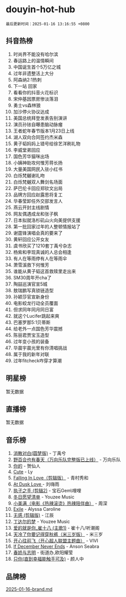 # douyin-hot-hub

`最后更新时间：2025-01-16 13:16:55 +0800`

## 抖音热榜

1. 时尚界不能没有哈尔滨
1. 春运路上的温情瞬间
1. 中国诞生首个5万亿之城
1. 过年非遗整活上大分
1. 阿森纳2:1热刺
1. 下一站 回家
1. 看看你的抖音火花标识
1. 宋仲基因票房惨淡落泪
1. 勇士vs森林狼
1. 加沙停火协议达成
1. 美国总统拜登发表告别演讲
1. 演员孙铱自曝患脑动脉瘤
1. 王者蛇年春节版本1月23日上线
1. 湖人双向合同签约杰米森
1. 黄子韬妈妈上错号给徐艺洋刷礼物
1. 李威堂弟回应
1. 国色芳华猫咪出场
1. 小姨神助攻何惟芳蒋长扬
1. 大量美国网民入驻小红书
1. 白烁梵樾谢礼吻
1. 白烁梵樾双人舞剑名场面
1. 萨巴伦卡回应郑钦文出局
1. 品牌方回应赵露思将复工
1. 华春莹卸任外交部发言人
1. 燕云开封主线剧情
1. 网友偶遇成龙和张子枫
1. 日本拟就洛杉矶山火向美提供支援
1. 第一批回家过年的人整顿情报站了
1. 谢霆锋演唱会真的要来了
1. 黄轩回应公开女友
1. 虞书欣买了1210套丁禹兮杂志
1. 杨紫和李现真诚的人总会相逢
1. 有人在等雨停有人在等雨伞
1. 萧雪溪救下何惟芳
1. 谁能从黄子韬这首救赎里走出来
1. SM30周年开cha了
1. 陶喆巡演官宣5城
1. 敖瑞鹏写真锁链造型
1. 孙颖莎官宣新身份
1. 电影蛟龙行动全员覆面
1. 但求同年同月同日富
1. 就这个Lucifer跳起来爽
1. 巴塞罗那5:1贝蒂斯
1. 给老外一点国色芳华震撼
1. 陈丽君贾宝玉造型
1. 过年变小孩的装备
1. 华晨宇晨光里有你清唱挑战
1. 属于我的新年对联
1. 过年fitcheck咋穿才算潮

## 明星榜

暂无数据

## 直播榜

暂无数据

## 音乐榜

1. [消散对白(圆梦版)](https://sf5-hl-cdn-tos.douyinstatic.com/obj/tos-cn-ve-2774/og4jB5I5IizzoZVAAAzWgBMAsMDWoArfwBOiFs) - 丁禹兮
1. [野百合也有春天（万向乐队完整版已上线）](https://sf5-hl-cdn-tos.douyinstatic.com/obj/tos-cn-ve-2774/oMnUxhRAMiAGBqDtIPBQ7ACYQZFlJCftcgeDJE) - 万向乐队
1. [你的](https://sf5-hl-cdn-tos.douyinstatic.com/obj/tos-cn-ve-2774/oYuIeKf42jB7sEV6B2upMdpYAgfrQWj0FeRegh) - 贺仙人
1. [Cute](https://sf5-hl-cdn-tos.douyinstatic.com/obj/tos-cn-ve-2774/o4IbIzHWKAAB4wsS5qMBRiiAlEBGTpQRNfFvuo) - Ly
1. [Falling In Love（剪辑版）](https://sf5-hl-cdn-tos.douyinstatic.com/obj/tos-cn-ve-2774/o8ajpA8zzgBPahbBIO8AcKGBLJezFCRd1wfP9f) - 青村秀和
1. [ At Dusk  Love ](https://sf5-hl-cdn-tos.douyinstatic.com/obj/tos-cn-ve-2774/o8CrpCf5CaYgI4ZrtQgMQAFEfuGqNnRSDQAPBc) - 刘嗨雨
1. [执子之手 (剪辑2)](https://sf5-hl-cdn-tos.douyinstatic.com/obj/tos-cn-ve-2774/oUoZLQjCc31XzqsBnBQUNgeKtYPBcgbFDwtfcu) - 宝石Gem\哩哩
1. [冬日愿望清单](https://sf3-cdn-tos.douyinstatic.com/obj/tos-cn-ve-2774/oIIgUOeamCFCVAzxN6MFRLIBlLGpUqQxeeHrLE) - Youzee Music
1. [小美满（电影《热辣滚烫》热辣陪伴曲）](https://sf5-hl-cdn-tos.douyinstatic.com/obj/tos-cn-ve-2774/o0GAn2lSgfZIDUgtevCGDQYnFg4CwnrBaxbTZL) - 周深
1. [Exile](https://sf5-hl-cdn-tos.douyinstatic.com/obj/tos-cn-ve-2774/oYj4gAQTknKE3WW0Je8KGmQ7z1cA4FefwtbufD) - Alyssa Caroline
1. [无感 (剪辑版)](https://sf5-hl-cdn-tos.douyinstatic.com/obj/tos-cn-ve-2774/o0eIsUzJBDlQaQFC5OFlgbMEZC1TFYBftOBn6p) - 江辰
1. [丁达尔的梦](https://sf5-hl-cdn-tos.douyinstatic.com/obj/tos-cn-ve-2774/oMU3WirUZBVQkAC9ccG5P2IQirziZM2RTInUY) - Youzee Music
1. [爱的就是你_崔十八 (主歌1)](https://sf5-hl-cdn-tos.douyinstatic.com/obj/tos-cn-ve-2774/oI5BO5DhFZ6UTcNCnZaOCBLtZ7WIMQGfgnXf5E) - 崔十八/听潮阁
1. [天冷了你要记得穿秋裤（米三岁版）](https://sf5-hl-cdn-tos.douyinstatic.com/obj/tos-cn-ve-2774/oQlIwVIDWiZ6BQilAorS7MA0AgCkQDvcZAdm1) - 米三岁
1. [开心往前飞（开心超人联盟主题曲）](https://sf5-hl-cdn-tos.douyinstatic.com/obj/tos-cn-ve-2774/9d8fb7c82cf1421fb93a9fe925275e0a) - VIVI
1. [If December Never Ends](https://sf6-cdn-tos.douyinstatic.com/obj/tos-cn-ve-2774/oY1IQMoTgCFIBg8RZifyqlBBt1UFgitTYmxeOS) - Anson Seabra
1. [春娇与志明](https://sf5-hl-cdn-tos.douyinstatic.com/obj/tos-cn-ve-2774/e530d8fceb7044b39707d7f9ff54add1) - 街道办,欧阳耀莹
1. [只你(直到幸福能触手可及)](https://sf5-hl-cdn-tos.douyinstatic.com/obj/tos-cn-ve-2774/o0lBkRDzFTeaVSUz3ZZSCBVtZ5DIMQGfgmEAuE) - 颜人中

## 品牌榜

[2025-01-16-brand.md](2025-01-16-brand.md)
